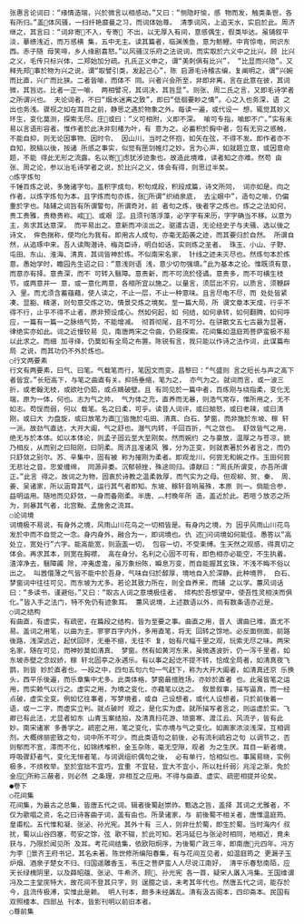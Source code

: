 <!-- { "loadSidebar": true } -->
    张惠言论词曰：“缘情造端，兴於微言以相感动。”又曰：“恻隐盱愉，感 物而发，触类条鬯，各有所归。”盖体风骚，一扫纤艳靡曼之习，而词体始尊。 清季词风，上追天水，实启於此。周济继之，其言曰：“词非寄不入，专寄 不出，以无厚入有间，意感偶生，假类毕达。虽铺叙平淡，摹缋浅近，而万感横 集，五中无主。读其篇者，临渊羡鱼，意为鲂鲤。中宵惊电，罔识东西。赤子随 母笑啼，乡人缘剧喜怒。”以风骚汉乐府之法说词，而实取於六义中之比兴。顾 比兴之义，毛传只标兴体，二郑始加分疏。孔氏正义申之，谓“美刺俱有比兴”， “比显而兴隐”。又释先郑事於物为兴之说，谓“取譬引类，发起己心”，陈 启源毛诗稽古编，复阐明之，谓“兴婉而比直，兴广而比狭。二者皆喻，而体不 同。兴者兴会所至，非即非离，言在此意在彼，其词微，其旨远。比者一正一喻， 两相譬况，其词决，其旨显”。则张、周二氏之言，又即毛诗学者之所谓兴也。 夫论词者，不曰“烟水迷离之致”，即曰“低徊要眇之情”。心之入也务深，语 之出也务浅。骤视之如在耳目之前，静思之遇於物象之外。每读一遍，或代设一 想，辄觉其妙义环生，变化莫测，探索无尽。庄或曰：“义可相附，义即不深。 喻可专指，喻即不广。”实有未易以言语形容者。惟作者於此决非刻楮为叶，有 意为之。必蓄积於胸中者，包有无穷之感触，不能自抑，则无论因事物、因时令、 因山川，当时之怀抱，如矢在弦，不得不发。即作者亦不自知，脱稿以後，按诸 所感之事实，似觉有匣剑帷灯之妙。言为心声，如就题立意，或因意命题，不能 得此无形之流露。名以寄，虑犹涉迹象也。故造此境难，读者知之亦难。然苟 由张、周之论，参以治毛诗学者之说，於比兴之义，体会有得，则思过半矣。  
    ○炼字炼句
    千锤百炼之说，多施诸字句。盖积字成句，积句成段，积段成篇，诗文所同， 词亦如是。向之作者，以炼字炼句为本。且字炼而句亦炼，张所谓“织绡泉底， 去尘眼中”，造句之喻，仍偏重於字也。陆辅之词旨有所谓警句，所谓奇对，前 者句之炼，後者字之炼也。炼之之法如何，贵工贵雅，贵稳贵称。戒、或艰 涩。且须刊落浮藻，必字字有来历，字字确当不移。以意为主，务求其达意深， 而平易出之。意新而冲淡出之。驱遣古语，无论经史子与夫骚、选以後之诗文， 侔色揣称，使均化为我有。即用古人成句，亦毫无蹈袭之迹，而其要归於自然。 所谓自然，从追琢中来。吾人读陶潜诗、梅尧臣诗，明白如话，实则炼之圣者。 珠玉、小山、子野、屯田、东山、淮海、清真，其词皆神於炼。不似南宋名家， 针线之迹未灭尽也。然炼句本於炼意。愚始学时，瞻园先生诏之曰：“意浅则语 浅，意少切勿强填。”此为基本之论。惟既须有意，而意亦有择。意贵深，而不 可转入翳障。意贵新，而不可流於怪谲。意贵多，而不可横生枝节。或两意并一 意，或一意化两意，各相所宜以施之。以量言，须层出不穷。以质言，须鞭辟入 里。而尤须含蓄蕴藉，使人读之，不止一层，不止一种意味。且言尽电不尽，而 处处皆紧凑、显豁、精湛，则句意交炼之功，情景交炼之境矣。至一篇大局，所 谓文章本天成，行乎不得不行，止乎不得不止者，原非预设成心。然如何起，如 何结，如何承转，如何翻腾，如何呼应，一篇有一篇一之脉络气势，不能增减。 彻首彻尾，且不可分。在骈散文五七古最为显著，律绝实亦如此。词之近慢较易 见，南唐两宋之令曲，仍易探索。花间集如温庭筠菩萨蛮极不易以此求之。而细 加寻绎，仍莫如有全局之布置。陈锐有言，我只能以作诗之法作词，此谋篇布局 之说，而其功仍不外於炼也。    
    ○行文两要素
    行文有两要素，曰气、曰笔。气载笔而行，笔因文而变。昌黎曰：“气盛则 言之短长与声之高下者皆宜。”长短高下，与笔之曲直有关。抑扬垂缩，笔为之， 亦气为之。就词而言，或一波三折，或老翰无枝，或欲吐仍茹，或点睛破壁。且 有同见於一篇中者，百炼刚与绕指柔，变化无端，原为一体，何也。志为气之帅， 气为体之充，直养而无暴，则浩气常存，惟所用之，无不如志。苟馁而弱，何以 载笔。名之曰柔，可乎。读昔人词评，或曰拗怒，或曰老辣，或曰清刚，或曰大 力盘旋，或曰放笔为直，皆施於屯田、清真、白石、梦窗，而非施於东坡、稼 轩一派。故劲气直达，大开大阖，气之舒也。潜气内转，千回百折，气之敛也。 舒敛皆气之用，绝无与於本体。如以本体论，则孟子固云至大至刚矣。然而婉约 之与豪放，温厚之与苍凉，貌乃相反，从而别之曰阳刚，曰阴柔。周济且准诸风 雅，分为正变，则就表著於外者言之，而仍只舒敛之别尔。苏、辛集中，固有被 称为摧刚为柔者。即观龙川，何尝无和婉之作。玉田何尝无悲壮之音。忠爱缠绵， 同源异委。沉郁顿挫，殊途同归。谭献曰：“周氏所谓变，亦吾所谓正。”此言 得之。故词之为物，固衷於诗教之温柔敦厚，而气实为之母。但观柳、贺、秦、 周、姜、吴诸家，所以涵育其气，运行其气者即知。东坡、稼轩音响虽殊，本原 则一。倘能合参，益明运用。随地而见舒敛，一身而备刚柔。半唐、︹村晚年所 造，盖近於此。若喧う放恣之所为，则暴其气者，北宫黝、孟施舍之流耳。    
    ○论词境  
    词境极不易说，有身外之境，风雨山川花鸟之一切相皆是。有身内之境，为 因乎风雨山川花鸟发於中而不自觉之一念。身内身外，融合为一，即词境也。仇 述问词境如何能佳。愚答以“高处立，宽处行”六字。能高能宽，则涵盖一切， 包容一切，不受束缚。生天然之观感，得真切之体会。再求其本，则宽在胸襟， 高在身分。名利之心固不可有，即色相亦必能空，不生执着。渣滓净去，翳障蠲 除，冲夷虚澹，虽万象纷陈，瞬息万变，而自能握其玄珠，不浅不晦不俗以出之。 叫嚣儇薄之气皆不能中於吾身，气味自归於醇厚，境地自入於深静。此种境界， 白石、梦窗词中往往可见，而东坡为尤多。若论其致力所在，则全自养来，而辅 之以学。蕙风词话曰：“多读书，谨避俗。”又曰：“取古人词之意境极佳者， 缔构於吾想望中，使吾性灵相浃而俱化。”皆入手之法门，特不免仍有迹象耳。 蕙风说境，上述数语以外，尚有数条语亦近是。    
    ○词之结构
    有曲直，有虚实，有疏密，在篇段之结构，皆为至要之事。曲直之用，昔人 谓曲已难，直尤不易。盖词之用笔，以曲为主。寥寥百字内外，多用直笔，将无 回转之馀地。必反面侧面，前路後路，浅深远近，起伏回环，无垂不缩，无往不 复，始有尺幅千里之观，玩索无尽之味。两宋名家，随在可见，而神妙莫如清真、 梦窗。然有如黄河东来，虽微遇波折，仍一泻千里者，如东坡赤壁之念奴娇，稼 轩北固亭之永遇乐。有以事之起讫不提不转，恰成全局者，如清真夜飞鹊，则皆 妙於直者也。一段之中，四句五句六句一气赶下，称为大开大阖者，如清真还京 乐换头，西平乐後遍，而乐章集中尤多。此类体格，梦窗最擅胜场，亦妙於直者 也。此虽皆笔之运用，而实赖气以行之。虚实之用，为境之变化，亦藉笔以达之。 叙景叙事，描写逼真，而一经点破，虚实全变。例如忆往事者，写梦境者，或自 己设想者，或代人设想者，只於前後着一语，或一二字，而虚实立判。就点破时 观之，是化实为虚。就所描写者言之，则运虚於实。飞卿已有此法，尤显者如东 山青玉案结拍，及清真扫花游、琐窗寒、渡江云、风流子，皆有此妙。南宋诸家 多善学之。疏密之用，笔之变化，实亦境与气之变化。如画家浓淡浅深，互相调 剂。大概绵丽密致之句，词中所不可少。而此类语句之前後，必有流利疏宕之句 以调节之，否则郁而不宣，滞而不化，如锦绣堆积，金玉杂陈，毫无空隙，观者 为之生厌。耳目一新者境，呼吸骤舒者气，变化无恒者笔，与词调组织偶句之後， 必有单行，恰相似也。事属易晓，实例极多，不烦枚举。至於宜拙不宜巧，宜重 不宜轻，宜大不宜小，所以杜纤弱氵兆淫之渐，免於金应所称三蔽者，则必然 之条理，非相互之应用。不得与曲直、虚实、疏密相提并论矣。
    ●卷下    
    ○花间集  
    花间集，为最古之总集，皆唐五代之词。辑者後蜀赵崇祚。甄选之旨，盖择 其词之尤雅者，不仅为歌唱之资，名之曰诗客曲子词，盖有由也。所录诸家，与 前後蜀不相关者，唐惟温庭筠、皇甫松。五代惟和凝、张泌、孙光宪。其外十有 三人，则非仕於蜀，即生於蜀。当时海内亻叔扰，蜀以山谷四塞，苟安之馀，弦 歌不辍，於此可知。若冯延巳与张泌时相同，地相近，竟未获与，乃限於闻见所 及耳。考花间结集，依欧阳炯序，为後蜀广政三年，即南唐元四年。冯方为李 景齐王府书记，其名未著。陈世修所编阳春集，有与花间互见者，如温庭筠之 更漏子玉炉烟、酒泉子楚女不归、归国遥雕香玉，韦庄之菩萨蛮人人尽说江南好， 清平乐春愁南陌，应天长绿槐阴里，以及薛昭蕴、张泌、牛希济、顾、孙光宪 各一首，疑宋人羼入冯集。王国维谓冯及二主堂庑特大，故花间不登其只字，则 逞臆之谈，未考其年代也。然唐五代之词，能存於今，且流传极溥，实惟此是赖。 明人刊本，颇多未经羼乱。清有汲古阁本，四印斋本。民国有双照楼本、四部丛 刊本，皆影刊明以前旧本者。    
    ○尊前集  
